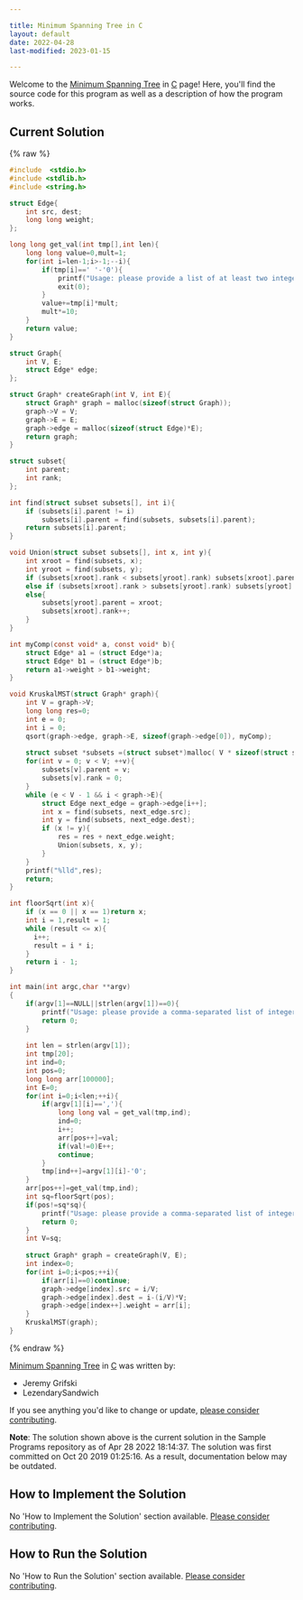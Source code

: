 ```yaml
---

title: Minimum Spanning Tree in C
layout: default
date: 2022-04-28
last-modified: 2023-01-15

---
```


Welcome to the [Minimum Spanning Tree](https://sampleprograms.io/projects/minimum-spanning-tree) in [C](https://sampleprograms.io/languages/c) page! Here, you'll find the source code for this program as well as a description of how the program works.

## Current Solution

{% raw %}

```c
#include  <stdio.h>
#include <stdlib.h>
#include <string.h>

struct Edge{ 
	int src, dest;
    long long weight; 
}; 

long long get_val(int tmp[],int len){
    long long value=0,mult=1;
    for(int i=len-1;i>-1;--i){
        if(tmp[i]==' '-'0'){
            printf("Usage: please provide a list of at least two integers to sort in the format \"1, 2, 3, 4, 5\"\n");
            exit(0);
        }
        value+=tmp[i]*mult;
        mult*=10;
    }
    return value;
}

struct Graph{ 
	int V, E; 
	struct Edge* edge; 
}; 

struct Graph* createGraph(int V, int E){ 
	struct Graph* graph = malloc(sizeof(struct Graph)); 
	graph->V = V; 
	graph->E = E; 
	graph->edge = malloc(sizeof(struct Edge)*E); 
	return graph; 
} 

struct subset{ 
	int parent; 
	int rank; 
}; 

int find(struct subset subsets[], int i){ 
	if (subsets[i].parent != i) 
		subsets[i].parent = find(subsets, subsets[i].parent); 
	return subsets[i].parent; 
} 

void Union(struct subset subsets[], int x, int y){ 
	int xroot = find(subsets, x); 
	int yroot = find(subsets, y); 
	if (subsets[xroot].rank < subsets[yroot].rank) subsets[xroot].parent = yroot; 
	else if (subsets[xroot].rank > subsets[yroot].rank) subsets[yroot].parent = xroot; 
	else{ 
		subsets[yroot].parent = xroot; 
		subsets[xroot].rank++; 
	} 
} 

int myComp(const void* a, const void* b){ 
	struct Edge* a1 = (struct Edge*)a; 
	struct Edge* b1 = (struct Edge*)b; 
	return a1->weight > b1->weight; 
} 

void KruskalMST(struct Graph* graph){ 
	int V = graph->V; 
    long long res=0;
	int e = 0; 
	int i = 0;  
	qsort(graph->edge, graph->E, sizeof(graph->edge[0]), myComp); 
    
	struct subset *subsets =(struct subset*)malloc( V * sizeof(struct subset) ); 
	for(int v = 0; v < V; ++v){ 
		subsets[v].parent = v; 
		subsets[v].rank = 0; 
	} 
	while (e < V - 1 && i < graph->E){ 
		struct Edge next_edge = graph->edge[i++]; 
		int x = find(subsets, next_edge.src); 
		int y = find(subsets, next_edge.dest); 
		if (x != y){ 
			res = res + next_edge.weight; 
			Union(subsets, x, y); 
		} 
	} 
	printf("%lld",res); 
	return; 
} 

int floorSqrt(int x){ 
    if (x == 0 || x == 1)return x; 
    int i = 1,result = 1; 
    while (result <= x){ 
      i++; 
      result = i * i; 
    } 
    return i - 1; 
}

int main(int argc,char **argv)
{
    if(argv[1]==NULL||strlen(argv[1])==0){
        printf("Usage: please provide a comma-separated list of integers");
        return 0;
    }
    
    int len = strlen(argv[1]);
    int tmp[20];
    int ind=0;
    int pos=0;
    long long arr[100000];
    int E=0;
    for(int i=0;i<len;++i){
        if(argv[1][i]==','){
            long long val = get_val(tmp,ind);
            ind=0;
            i++;
            arr[pos++]=val;
            if(val!=0)E++;
            continue;
        }
        tmp[ind++]=argv[1][i]-'0';
    }
    arr[pos++]=get_val(tmp,ind);
    int sq=floorSqrt(pos);
    if(pos!=sq*sq){
        printf("Usage: please provide a comma-separated list of integers");
        return 0;
    }
    int V=sq;
    
    struct Graph* graph = createGraph(V, E);
    int index=0;
    for(int i=0;i<pos;++i){
        if(arr[i]==0)continue;
        graph->edge[index].src = i/V; 
        graph->edge[index].dest = i-(i/V)*V; 
        graph->edge[index++].weight = arr[i];
    }
    KruskalMST(graph);
}
```

{% endraw %}

[Minimum Spanning Tree](https://sampleprograms.io/projects/minimum-spanning-tree) in [C](https://sampleprograms.io/languages/c) was written by:

- Jeremy Grifski
- LezendarySandwich

If you see anything you'd like to change or update, [please consider contributing](https://github.com/TheRenegadeCoder/sample-programs).

**Note**: The solution shown above is the current solution in the Sample Programs repository as of Apr 28 2022 18:14:37. The solution was first committed on Oct 20 2019 01:25:16. As a result, documentation below may be outdated.

## How to Implement the Solution

No 'How to Implement the Solution' section available. [Please consider contributing](https://github.com/TheRenegadeCoder/sample-programs-website).

## How to Run the Solution

No 'How to Run the Solution' section available. [Please consider contributing](https://github.com/TheRenegadeCoder/sample-programs-website).